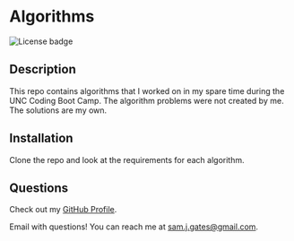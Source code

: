 # Algorithms

![License badge](https://img.shields.io/badge/license-MIT-green)

## Description

This repo contains algorithms that I worked on in my spare time during the UNC Coding Boot Camp. The algorithm problems were not created by me. The solutions are my own.

## Installation

Clone the repo and look at the requirements for each algorithm.

## Questions

Check out my [GitHub Profile](https://github.com/sg0703).

Email with questions! You can reach me at sam.j.gates@gmail.com.
